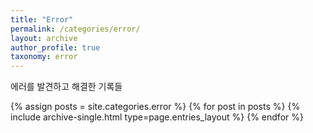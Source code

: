 ```yaml
---
title: "Error"
permalink: /categories/error/
layout: archive
author_profile: true
taxonomy: error
---
```


에러를 발견하고 해결한 기록들

{% assign posts = site.categories.error %}
{% for post in posts %} {% include archive-single.html type=page.entries_layout %} {% endfor %}
